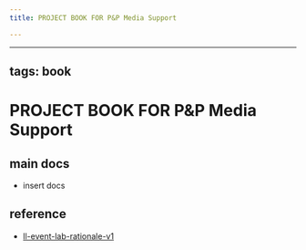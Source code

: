 ```yaml
---
title: PROJECT BOOK FOR P&P Media Support

---
```



---
tags: book
---

PROJECT BOOK FOR P&P Media Support
===

main docs
---

- insert docs

reference
---

- [ll-event-lab-rationale-v1](/AunryFEcRm6SG8qAbHAyIw)

